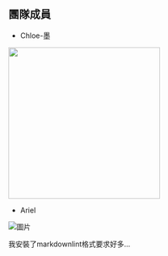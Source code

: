 ## 團隊成員
* Chloe-墨  
<img src="https://firebasestorage.googleapis.com/v0/b/mobaocoffee.appspot.com/o/%E8%9E%A2%E5%B9%95%E6%93%B7%E5%8F%96%E7%95%AB%E9%9D%A2%202024-06-01%20225447.png?alt=media&token=ace4209a-ae6d-4e52-a1fd-9c848db70442" width="300">

* Ariel

![圖片](https://images.pexels.com/photos/57416/cat-sweet-kitty-animals-57416.jpeg?auto=compress&cs=tinysrgb&w=600)

我安裝了markdownlint格式要求好多...

